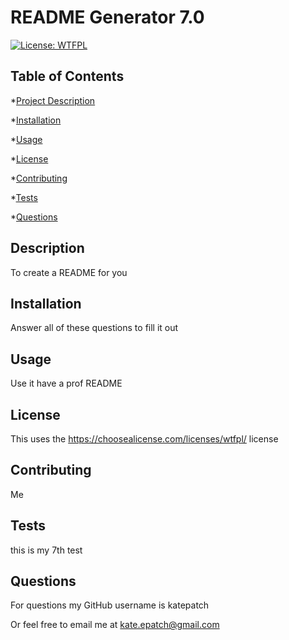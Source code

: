 
# README Generator 7.0

[![License: WTFPL](https://img.shields.io/badge/License-WTFPL-brightgreen.svg)](http://www.wtfpl.net/about/)

## Table of Contents

  *[Project Description](#Description)

  *[Installation](#Installation)

  *[Usage](#Usage)

  *[License](#License)

  *[Contributing](#Contributing)

  *[Tests](#Tests)

  *[Questions](#Questions)

## Description

To create a README for you

## Installation

Answer all of these questions to fill it out

## Usage

Use it have a prof README

## License

This uses the <https://choosealicense.com/licenses/wtfpl/> license

## Contributing

Me

## Tests

this is my 7th test

## Questions

For questions my GitHub username is katepatch

Or feel free to email me at kate.epatch@gmail.com
